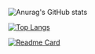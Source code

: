 
![Anurag's GitHub stats](https://github-readme-stats.vercel.app/api?username=chaweb&show_icons=true&theme=tokyonight)

[![Top Langs](https://github-readme-stats.vercel.app/api/top-langs/?username=chaweb&langs_count=8)](https://github.com/anuraghazra/github-readme-stats)


[![Readme Card](https://github-readme-stats.vercel.app/api/pin/?username=chaweb&repo=chaweb.github.io&theme=ocean_dark)](https://github.com/chaweb/chaweb.github.io)
